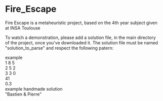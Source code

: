 # Fire_Escape

Fire Escape is a metaheuristic project, based on the 4th year subject given at INSA Toulouse

To watch a demonstration, please add a solution file, in the main directory of the project, once you've downloaded it.
The solution file must be named "solution_to_parse" and respect the following patern:

example\
1 8 5\
2 5 2\
3 3 0\
41\
0.3\
example handmade solution\
"Bastien & Pierre"
